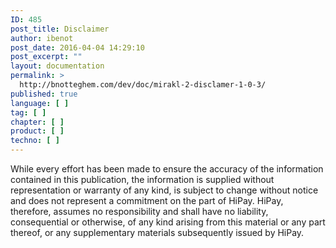 ```yaml
---
ID: 485
post_title: Disclaimer
author: ibenot
post_date: 2016-04-04 14:29:10
post_excerpt: ""
layout: documentation
permalink: >
  http://bnotteghem.com/dev/doc/mirakl-2-disclamer-1-0-3/
published: true
language: [ ]
tag: [ ]
chapter: [ ]
product: [ ]
techno: [ ]
---
```

While every effort has been made to ensure the accuracy of the information contained in this publication, the information is supplied without representation or warranty of any kind, is subject to change without notice and does not represent a commitment on the part of HiPay. HiPay, therefore, assumes no responsibility and shall have no liability, consequential or otherwise, of any kind arising from this material or any part thereof, or any supplementary materials subsequently issued by HiPay.